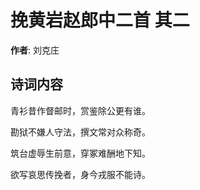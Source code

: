 # 挽黄岩赵郎中二首  其二

**作者**: 刘克庄

## 诗词内容

青衫昔作督邮时，赏鉴除公更有谁。

勘狱不嫌人守法，撰文常对众称奇。

筑台虚辱生前意，穿冢难酬地下知。

欲写哀思传挽者，身今戎服不能诗。

